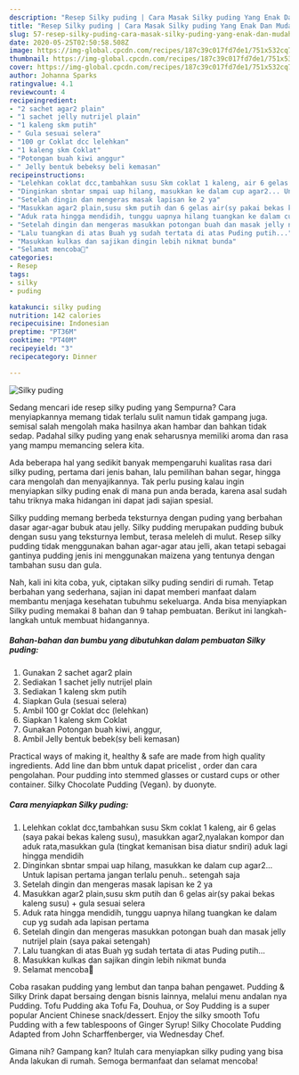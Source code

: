 ```yaml
---
description: "Resep Silky puding | Cara Masak Silky puding Yang Enak Dan Mudah"
title: "Resep Silky puding | Cara Masak Silky puding Yang Enak Dan Mudah"
slug: 57-resep-silky-puding-cara-masak-silky-puding-yang-enak-dan-mudah
date: 2020-05-25T02:50:58.508Z
image: https://img-global.cpcdn.com/recipes/187c39c017fd7de1/751x532cq70/silky-puding-foto-resep-utama.jpg
thumbnail: https://img-global.cpcdn.com/recipes/187c39c017fd7de1/751x532cq70/silky-puding-foto-resep-utama.jpg
cover: https://img-global.cpcdn.com/recipes/187c39c017fd7de1/751x532cq70/silky-puding-foto-resep-utama.jpg
author: Johanna Sparks
ratingvalue: 4.1
reviewcount: 4
recipeingredient:
- "2 sachet agar2 plain"
- "1 sachet jelly nutrijel plain"
- "1 kaleng skm putih"
- " Gula sesuai selera"
- "100 gr Coklat dcc lelehkan"
- "1 kaleng skm Coklat"
- "Potongan buah kiwi anggur"
- " Jelly bentuk bebeksy beli kemasan"
recipeinstructions:
- "Lelehkan coklat dcc,tambahkan susu Skm coklat 1 kaleng, air 6 gelas (saya pakai bekas kaleng susu), masukkan agar2,nyalakan kompor dan aduk rata,masukkan gula (tingkat kemanisan bisa diatur sndiri) aduk lagi hingga mendidih"
- "Dinginkan sbntar smpai uap hilang, masukkan ke dalam cup agar2... Untuk lapisan pertama jangan terlalu penuh.. setengah saja"
- "Setelah dingin dan mengeras masak lapisan ke 2 ya"
- "Masukkan agar2 plain,susu skm putih dan 6 gelas air(sy pakai bekas kaleng susu) + gula sesuai selera"
- "Aduk rata hingga mendidih, tunggu uapnya hilang tuangkan ke dalam cup yg sudah ada lapisan pertama"
- "Setelah dingin dan mengeras masukkan potongan buah dan masak jelly nutrijel plain (saya pakai setengah)"
- "Lalu tuangkan di atas Buah yg sudah tertata di atas Puding putih..."
- "Masukkan kulkas dan sajikan dingin lebih nikmat bunda"
- "Selamat mencoba🤩"
categories:
- Resep
tags:
- silky
- puding

katakunci: silky puding 
nutrition: 142 calories
recipecuisine: Indonesian
preptime: "PT36M"
cooktime: "PT40M"
recipeyield: "3"
recipecategory: Dinner

---
```



![Silky puding](https://img-global.cpcdn.com/recipes/187c39c017fd7de1/751x532cq70/silky-puding-foto-resep-utama.jpg)

Sedang mencari ide resep silky puding yang Sempurna? Cara menyiapkannya memang tidak terlalu sulit namun tidak gampang juga. semisal salah mengolah maka hasilnya akan hambar dan bahkan tidak sedap. Padahal silky puding yang enak seharusnya memiliki aroma dan rasa yang mampu memancing selera kita.

Ada beberapa hal yang sedikit banyak mempengaruhi kualitas rasa dari silky puding, pertama dari jenis bahan, lalu pemilihan bahan segar, hingga cara mengolah dan menyajikannya. Tak perlu pusing kalau ingin menyiapkan silky puding enak di mana pun anda berada, karena asal sudah tahu triknya maka hidangan ini dapat jadi sajian spesial.

Silky pudding memang berbeda teksturnya dengan puding yang berbahan dasar agar-agar bubuk atau jelly. Silky pudding merupakan pudding bubuk dengan susu yang teksturnya lembut, terasa meleleh di mulut. Resep silky pudding tidak menggunakan bahan agar-agar atau jelli, akan tetapi sebagai gantinya pudding jenis ini menggunakan maizena yang tentunya dengan tambahan susu dan gula.


Nah, kali ini kita coba, yuk, ciptakan silky puding sendiri di rumah. Tetap berbahan yang sederhana, sajian ini dapat memberi manfaat dalam membantu menjaga kesehatan tubuhmu sekeluarga. Anda bisa menyiapkan Silky puding memakai 8 bahan dan 9 tahap pembuatan. Berikut ini langkah-langkah untuk membuat hidangannya.

<!--inarticleads1-->

##### Bahan-bahan dan bumbu yang dibutuhkan dalam pembuatan Silky puding:

1. Gunakan 2 sachet agar2 plain
1. Sediakan 1 sachet jelly nutrijel plain
1. Sediakan 1 kaleng skm putih
1. Siapkan  Gula (sesuai selera)
1. Ambil 100 gr Coklat dcc (lelehkan)
1. Siapkan 1 kaleng skm Coklat
1. Gunakan Potongan buah kiwi, anggur,
1. Ambil  Jelly bentuk bebek(sy beli kemasan)


Practical ways of making it, healthy &amp; safe are made from high quality ingredients. Add line dan bbm untuk dapat pricelist , order dan cara pengolahan. Pour pudding into stemmed glasses or custard cups or other container. Silky Chocolate Pudding (Vegan). by duonyte. 

<!--inarticleads2-->

##### Cara menyiapkan Silky puding:

1. Lelehkan coklat dcc,tambahkan susu Skm coklat 1 kaleng, air 6 gelas (saya pakai bekas kaleng susu), masukkan agar2,nyalakan kompor dan aduk rata,masukkan gula (tingkat kemanisan bisa diatur sndiri) aduk lagi hingga mendidih
1. Dinginkan sbntar smpai uap hilang, masukkan ke dalam cup agar2... Untuk lapisan pertama jangan terlalu penuh.. setengah saja
1. Setelah dingin dan mengeras masak lapisan ke 2 ya
1. Masukkan agar2 plain,susu skm putih dan 6 gelas air(sy pakai bekas kaleng susu) + gula sesuai selera
1. Aduk rata hingga mendidih, tunggu uapnya hilang tuangkan ke dalam cup yg sudah ada lapisan pertama
1. Setelah dingin dan mengeras masukkan potongan buah dan masak jelly nutrijel plain (saya pakai setengah)
1. Lalu tuangkan di atas Buah yg sudah tertata di atas Puding putih...
1. Masukkan kulkas dan sajikan dingin lebih nikmat bunda
1. Selamat mencoba🤩


Coba rasakan pudding yang lembut dan tanpa bahan pengawet. Pudding &amp; Silky Drink dapat bersaing dengan bisnis lainnya, melalui menu andalan nya Pudding. Tofu Pudding aka Tofu Fa, Douhua, or Soy Pudding is a super popular Ancient Chinese snack/dessert. Enjoy the silky smooth Tofu Pudding with a few tablespoons of Ginger Syrup! Silky Chocolate Pudding Adapted from John Scharffenberger, via Wednesday Chef. 

Gimana nih? Gampang kan? Itulah cara menyiapkan silky puding yang bisa Anda lakukan di rumah. Semoga bermanfaat dan selamat mencoba!
